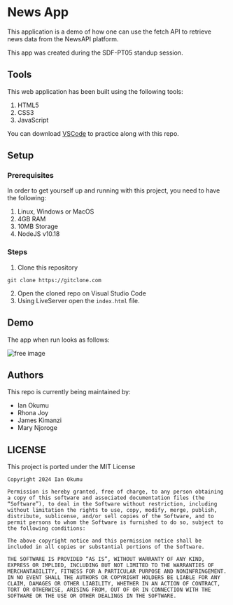 # News App

This application is a demo of how one can use the fetch API to retrieve news data from the NewsAPI platform.

This app was created during the SDF-PT05 standup session.

## Tools
This web application has been built using the following tools:

1. HTML5
2. CSS3
3. JavaScript

You can download [VSCode](link) to practice along with this repo.

## Setup

### Prerequisites
In order to get yourself up and running with this project, you need to have the following:

1. Linux, Windows or MacOS
2. 4GB RAM
3. 10MB Storage
4. NodeJS v10.18

### Steps

1. Clone this repository
```
git clone https://gitclone.com
```

2. Open the cloned repo on Visual Studio Code
3. Using LiveServer open the `index.html` file.

## Demo
The app when run looks as follows:

![free image](https://via.placeholder.com/150/5e12c6)

## Authors
This repo is currently being maintained by:

- Ian Okumu
- Rhona Joy
- James Kimanzi
- Mary Njoroge

## LICENSE
This project is ported under the MIT License

```
Copyright 2024 Ian Okumu

Permission is hereby granted, free of charge, to any person obtaining a copy of this software and associated documentation files (the “Software”), to deal in the Software without restriction, including without limitation the rights to use, copy, modify, merge, publish, distribute, sublicense, and/or sell copies of the Software, and to permit persons to whom the Software is furnished to do so, subject to the following conditions:

The above copyright notice and this permission notice shall be included in all copies or substantial portions of the Software.

THE SOFTWARE IS PROVIDED “AS IS”, WITHOUT WARRANTY OF ANY KIND, EXPRESS OR IMPLIED, INCLUDING BUT NOT LIMITED TO THE WARRANTIES OF MERCHANTABILITY, FITNESS FOR A PARTICULAR PURPOSE AND NONINFRINGEMENT. IN NO EVENT SHALL THE AUTHORS OR COPYRIGHT HOLDERS BE LIABLE FOR ANY CLAIM, DAMAGES OR OTHER LIABILITY, WHETHER IN AN ACTION OF CONTRACT, TORT OR OTHERWISE, ARISING FROM, OUT OF OR IN CONNECTION WITH THE SOFTWARE OR THE USE OR OTHER DEALINGS IN THE SOFTWARE.
```